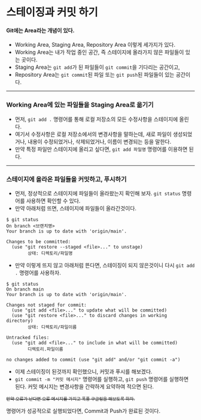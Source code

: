 # 스테이징과 커밋 하기

#### Git에는 Area라는 개념이 있다.

- Working Area, Staging Area, Repository Area 이렇게 세가지가 있다.
- Working Area는 내가 작업 중인 공간, 즉 스테이지에 올라가지 않은 파일들이 있는 곳이다.
- Staging Area는 `git add`가 된 파일들이 `git commit`을 기다리는 공간이고,
- Repository Area는 `git commit`된 파일 또는 `git push`된 파일들이 있는 공간이다.

<hr>

### Working Area에 있는 파일들을 Staging Area로 옮기기

- 먼저, `git add .` 명령어를 통해 로컬 저장소의 모든 수정사항을 스테이지에 올린다.
- 여기서 수정사항은 로컬 저장소에서의 변경사항을 말하는데, 새로 파일이 생성되었거나, 내용이 수정되었거나, 삭제되었거나, 이름이 변경되는 등을 말한다.
- 만약 특정 파일만 스테이지에 올리고 싶다면, `git add 파일명` 명령어를 이용하면 된다.

<hr>

### 스테이지에 올라온 파일들을 커밋하고, 푸시하기

- 먼저, 정상적으로 스테이지에 파일들이 올라왔는지 확인해 보자. `git status` 명령어를 사용하면 확인할 수 있다.
- 만약 아래처럼 뜨면, 스테이지에 파일들이 올라간것이다.

```
$ git status
On branch <브랜치명>
Your branch is up to date with 'origin/main'.

Changes to be committed:
  (use "git restore --staged <file>..." to unstage)
        상태: 디렉토리/파일명
```

- 만약 이렇게 뜨지 않고 아래처럼 뜬다면, 스테이징이 되지 않은것이니 다시 `git add .` 명령어를 사용하자.

```
$ git status
On branch main
Your branch is up to date with 'origin/main'.

Changes not staged for commit:
  (use "git add <file>..." to update what will be committed)
  (use "git restore <file>..." to discard changes in working directory)
        상태: 디렉토리/파일이름

Untracked files:
  (use "git add <file>..." to include in what will be committed)
        디렉토리.파일이름

no changes added to commit (use "git add" and/or "git commit -a")
```

- 이제 스테이징이 된것까지 확인했으니, 커밋과 푸시를 해보겠다.
- `git commit -m "커밋 메시지"` 명령어를 실행하고, `git push` 명령어를 실행하면 된다. 커밋 메시지는 변경사항을 간략하게 요약하여 적으면 된다.

<small>~~만약 오류가 난다면 오류 메시지를 가지고 폭풍 구글링을 해보도록 하자.~~</small>

명령어가 성공적으로 실행되었다면, Commit과 Push가 완료된 것이다.
